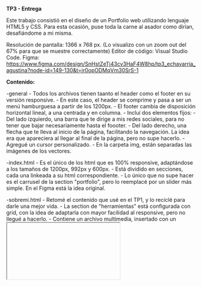 **TP3 - Entrega**

Este trabajo consistió en el diseño de un Portfolio web utilizando lenguaje HTML5 y CSS. Para esta ocasión, puse toda la carne al asador como dirían, desafiándome a mi misma.

Resolución de pantalla: 1366 x 768 px. (Lo visualizo con un zoom out del 67% para que se muestre correctamente)
Editor de código: Visual Studio Code.
Figma: https://www.figma.com/design/SnHstZeTj43cv3HaF4W8hp/tp3_echavarria_agustina?node-id=149-130&t=ir0opODMqVm30SrS-1

**Contenido:**

-general
    - Todos los archivos tienen taanto el header como el footer en su versión responsive. 
        - En este caso, el header se comprime y pasa a ser un menú hamburguesa a partir de los 1200px. 
        - El footer cambia de disposición horizontal lineal, a una centrada y en columna.
    - Incluí dos elementos fijos:
        - Del lado izquierdo, una barra que te dirige a mis redes sociales, para no tener que bajar necesariamente hasta el foooter.
        - Del lado derecho, una flecha que te lleva al inicio de la página, facilitando la navegación. La idea era que apareciera al llegar al final de la página, pero no supe hacerlo.
    - Agregué un cursor personalizado.
    - En la carpeta img, están separadas las imágenes de los vectores.

-index.html
    - Es el único de los html que es 100% responsive, adaptándose a los tamaños de 1200px, 992px y 600px.
    - Está dividido en secciones, cada una linkeada a su html correspondiente.
    - Lo único que no supe hacer es el carrusel de la section "portfolio", pero lo reemplacé por un slider más simple. En el Figma está la idea original.

-sobremi.html
    - Retomé el contenido que usé en el TP1, y lo reciclé para darle una mejor vida.
    - La section de "herramientas" está configurada con grid, con la idea de adaptarla con mayor facilidad al responsive, pero no llegué a hacerlo.
    - Contiene un archivo multimedia, insertado con un <iframe> desde YouTube.
    - Los iconos de las herramientas tienen un hover que aumenta su escala.
    - Las imágenes de la section "tres-cajas", tienen todas un hover que muestra la imagen en sus colores reales. Las de los proyectos están también linkeadas con sus respectivos behance.

-portfolio.html
    - Cumple la función de galería.
    - En esta página hice uso de la etiqueta <script> para lograr una galería oculta, de estilo "pop up", que se muestra al clickear en cada uno de los proyectos y así ampliar la información sobre los mismos. Algunos están linkeados a behance, otros no porque todavía no los subí :P
    - Todas tienen un hover que aumenta su escala, para guiar al usuario a clickear sobre ellas.

-mascosas.html
    - Un complemento extra, quería mostrar otras cosas que sé hacer. Es una pseudogalería.
    - Todas las imágenes tienen un hover que les aumenta la escala.

-contacto.html
    - Contiene el formulario para completar.
    - Sumé unas checkboxs.
    - No logré hacer la confirmación de enviado, de igual manera en el Figma está.

Eso es todo.

Muchas gracias!


